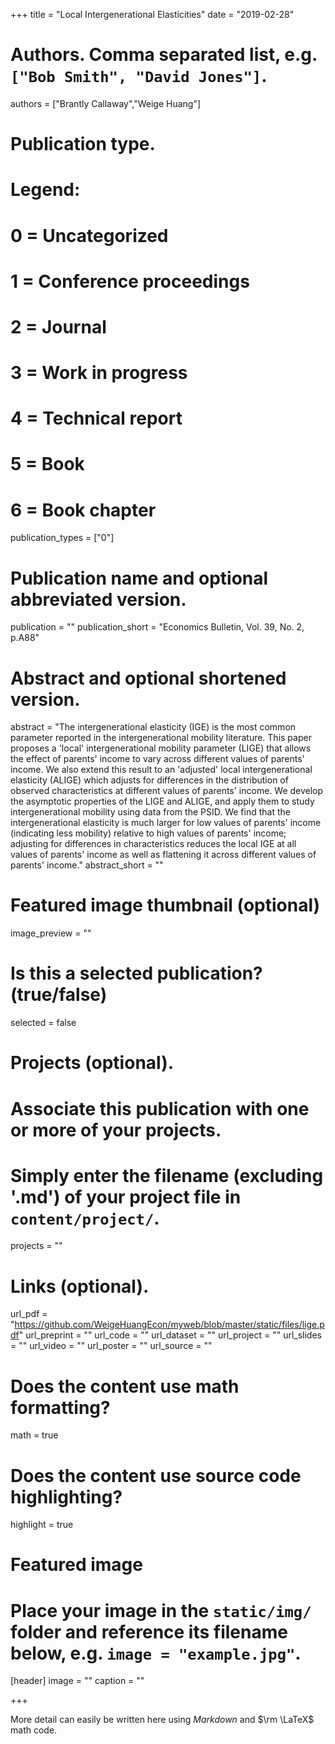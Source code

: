 +++
title = "Local Intergenerational Elasticities"
date = "2019-02-28"

# Authors. Comma separated list, e.g. `["Bob Smith", "David Jones"]`.
authors = ["Brantly Callaway","Weige Huang"]

# Publication type.
# Legend:
# 0 = Uncategorized
# 1 = Conference proceedings
# 2 = Journal
# 3 = Work in progress
# 4 = Technical report
# 5 = Book
# 6 = Book chapter
publication_types = ["0"]

# Publication name and optional abbreviated version.
publication = ""
publication_short = "Economics Bulletin, Vol. 39, No. 2, p.A88"

# Abstract and optional shortened version.
abstract = "The intergenerational elasticity (IGE) is the most common parameter reported in the intergenerational mobility literature. This paper proposes a 'local' intergenerational mobility parameter (LIGE) that allows the effect of parents' income to vary across different values of parents' income.  We also extend this result to an 'adjusted' local intergenerational elasticity (ALIGE) which adjusts for differences in the distribution of observed characteristics at different values of parents' income.  We develop the asymptotic properties of the LIGE and ALIGE, and apply them to study intergenerational mobility using data from the PSID.  We find that the intergenerational elasticity is much larger for low values of parents' income (indicating less mobility) relative to high values of parents' income; adjusting for differences in characteristics reduces the local IGE at all values of parents' income as well as flattening it across different values of parents' income."
abstract_short = ""

# Featured image thumbnail (optional)
image_preview = ""

# Is this a selected publication? (true/false)
selected = false

# Projects (optional).
#   Associate this publication with one or more of your projects.
#   Simply enter the filename (excluding '.md') of your project file in `content/project/`.
projects = ""

# Links (optional).
url_pdf = "https://github.com/WeigeHuangEcon/myweb/blob/master/static/files/lige.pdf"
url_preprint = ""
url_code = ""
url_dataset = ""
url_project = ""
url_slides = ""
url_video = ""
url_poster = ""
url_source = ""

# Does the content use math formatting?
math = true

# Does the content use source code highlighting?
highlight = true

# Featured image
# Place your image in the `static/img/` folder and reference its filename below, e.g. `image = "example.jpg"`.
[header]
image = ""
caption = ""

+++

More detail can easily be written here using *Markdown* and $\rm \LaTeX$ math code.
